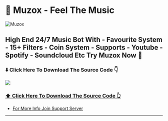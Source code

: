 # 🎵 Muzox - Feel The Music
![Muzox](https://cdn.discordapp.com/attachments/985269811477086228/985273101988298792/banner9.jpg)

## High End 24/7 Music Bot With - Favourite System - 15+ Filters - Coin System - Supports - Youtube - Spotify - Soundcloud Etc Try Muzox Now 💛


### ⬇️ Click Here To Download The Source Code 👇
<a href="https://www.youtube.com/watch?v=ZTRxppXvtNk">
<img src="https://gifimage.net/wp-content/uploads/2017/10/download-button-animated-gif-7.gif">

### ⬆️ Click Here To Download The Source Code 👆
</a>


- [For More Info Join Support Server](https://discord.gg/3QY683jpDA)
---

